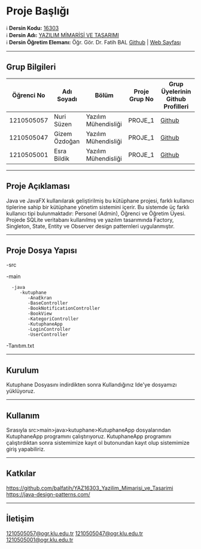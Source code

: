 # Proje Başlığı

:information_source: **Dersin Kodu:** [16303](https://ebp.klu.edu.tr/Ders/dersDetay/YAZ16303/716026/tr)  
:information_source: **Dersin Adı:** [YAZILIM MİMARİSİ VE TASARIMI](https://ebp.klu.edu.tr/Ders/dersDetay/YAZ16303/716026/tr)  
:information_source: **Dersin Öğretim Elemanı:** Öğr. Gör. Dr. Fatih BAL  [Github](https://github.com/balfatih)   |    [Web Sayfası](https://balfatih.github.io/)
   
---

## Grup Bilgileri

| Öğrenci No | Adı Soyadı        | Bölüm          		   | Proje Grup No | Grup Üyelerinin Github Profilleri             |
|------------|-------------------|-----------------------|---------------|-----------------------------------------------|
| 1210505057 | Nuri Süzen		   | Yazılım Mühendisliği  | PROJE_1       | [Github](https://github.com/zenheri)          |
| 1210505047 | Gizem Özdoğan     | Yazılım Mühendisliği  | PROJE_1       | [Github](https://github.com/gizemozdogan)     |
| 1210505001 | Esra Bildik       | Yazılım Mühendisliği  | PROJE_1       | [Github](https://github.com/esrabildikk)      |

---

## Proje Açıklaması

Java ve JavaFX kullanılarak geliştirilmiş bu kütüphane projesi, farklı kullanıcı tiplerine sahip bir kütüphane yönetim sistemini içerir. Bu sistemde üç farklı kullanıcı tipi bulunmaktadır: Personel (Admin), Öğrenci ve Öğretim Üyesi. Projede SQLite veritabanı kullanılmış ve yazılım tasarımında Factory, Singleton, State, Entity ve Observer design patternleri uygulanmıştır.

---

## Proje Dosya Yapısı


-src

   -main
   
      -java
         -kutuphane
            -AnaEkran
            -BaseController
            -BookNotificationController
            -BookView
            -KategoriController
            -KutuphaneApp
            -LoginController
            -UserController
-Tanıtım.txt



---

## Kurulum

Kutuphane Dosyasını indirdikten sonra Kullandığınız Ide'ye dosyamızı yüklüyoruz.


---

## Kullanım

Sırasıyla src>main>java>kutuphane>KutuphaneApp dosyalarından KutuphaneApp programını çalıştırıyoruz.
KutuphaneApp programını çalıştırdıktan sonra sistemimize kayıt ol butonundan kayıt olup sistemimize giriş yapabiliriz.

---

## Katkılar

https://github.com/balfatih/YAZ16303_Yazilim_Mimarisi_ve_Tasarimi
https://java-design-patterns.com/


---

## İletişim

1210505057@ogr.klu.edu.tr
1210505047@ogr.klu.edu.tr
1210505001@ogr.klu.edu.tr
